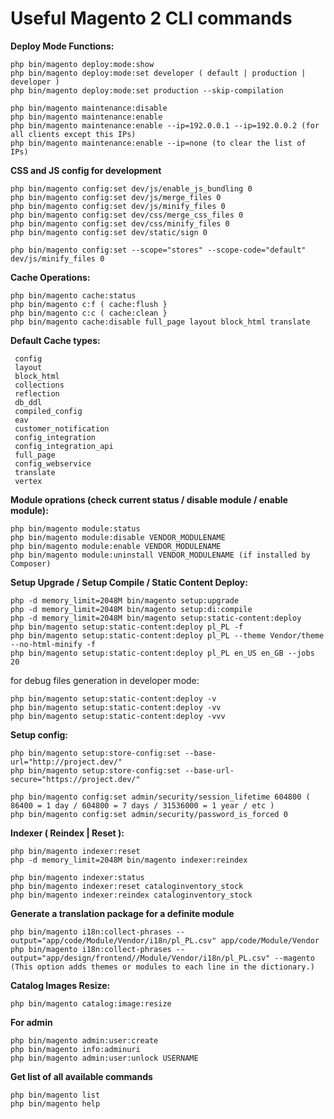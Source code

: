 # Useful Magento 2 CLI commands

**Deploy Mode Functions:**
```
php bin/magento deploy:mode:show
php bin/magento deploy:mode:set developer ( default | production | developer )
php bin/magento deploy:mode:set production --skip-compilation

php bin/magento maintenance:disable
php bin/magento maintenance:enable
php bin/magento maintenance:enable --ip=192.0.0.1 --ip=192.0.0.2 (for all clients except this IPs)
php bin/magento maintenance:enable --ip=none (to clear the list of IPs)
```

**CSS and JS config for development**
```
php bin/magento config:set dev/js/enable_js_bundling 0
php bin/magento config:set dev/js/merge_files 0
php bin/magento config:set dev/js/minify_files 0
php bin/magento config:set dev/css/merge_css_files 0
php bin/magento config:set dev/css/minify_files 0
php bin/magento config:set dev/static/sign 0

php bin/magento config:set --scope="stores" --scope-code="default" dev/js/minify_files 0
```

**Cache Operations:**
```
php bin/magento cache:status
php bin/magento c:f ( cache:flush }
php bin/magento c:c ( cache:clean }
php bin/magento cache:disable full_page layout block_html translate
```
**Default Cache types:**
```
 config
 layout
 block_html
 collections
 reflection
 db_ddl
 compiled_config
 eav
 customer_notification
 config_integration
 config_integration_api
 full_page
 config_webservice
 translate
 vertex
```

**Module oprations (check current status / disable module / enable module):**
```
php bin/magento module:status
php bin/magento module:disable VENDOR_MODULENAME
php bin/magento module:enable VENDOR_MODULENAME
php bin/magento module:uninstall VENDOR_MODULENAME (if installed by Composer)
```

**Setup Upgrade / Setup Compile / Static Content Deploy:**
```
php -d memory_limit=2048M bin/magento setup:upgrade
php -d memory_limit=2048M bin/magento setup:di:compile
php -d memory_limit=2048M bin/magento setup:static-content:deploy
php bin/magento setup:static-content:deploy pl_PL -f
php bin/magento setup:static-content:deploy pl_PL --theme Vendor/theme --no-html-minify -f
php bin/magento setup:static-content:deploy pl_PL en_US en_GB --jobs 20

```
for debug files generation in developer mode:
```
php bin/magento setup:static-content:deploy -v
php bin/magento setup:static-content:deploy -vv
php bin/magento setup:static-content:deploy -vvv
```

**Setup config:**
```
php bin/magento setup:store-config:set --base-url="http://project.dev/"
php bin/magento setup:store-config:set --base-url-secure="https://project.dev/"

php bin/magento config:set admin/security/session_lifetime 604800 ( 86400 = 1 day / 604800 = 7 days / 31536000 = 1 year / etc )
php bin/magento config:set admin/security/password_is_forced 0
```

**Indexer ( Reindex | Reset ):**
```
php bin/magento indexer:reset
php -d memory_limit=2048M bin/magento indexer:reindex

php bin/magento indexer:status
php bin/magento indexer:reset cataloginventory_stock
php bin/magento indexer:reindex cataloginventory_stock
```

**Generate a translation package for a definite module**
```
php bin/magento i18n:collect-phrases --output="app/code/Module/Vendor/i18n/pl_PL.csv" app/code/Module/Vendor
php bin/magento i18n:collect-phrases --output="app/design/frontend//Module/Vendor/i18n/pl_PL.csv" --magento (This option adds themes or modules to each line in the dictionary.)
```

**Catalog Images Resize:**
```
php bin/magento catalog:image:resize
```

**For admin**
```
php bin/magento admin:user:create
php bin/magento info:adminuri
php bin/magento admin:user:unlock USERNAME
```

**Get list of all available commands**
```
php bin/magento list
php bin/magento help
```
